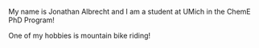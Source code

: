 My name is Jonathan Albrecht and I am a student at UMich in the ChemE PhD Program!

One of my hobbies is mountain bike riding!
